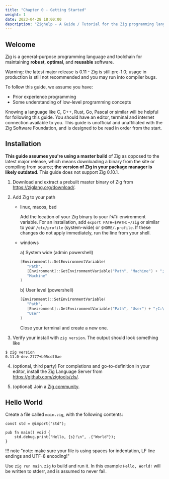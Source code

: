 ```yaml
---
title: "Chapter 0 - Getting Started"
weight: 1
date: 2023-04-28 18:00:00
description: "Zighelp - A Guide / Tutorial for the Zig programming language. Install and get started with ziglang here."
---
```


## Welcome

[Zig](https://ziglang.org) is a general-purpose programming language and toolchain for maintaining __robust__, __optimal__, and __reusable__ software.

Warning: the latest major release is 0.11 - Zig is still pre-1.0; usage in production is still not recommended and you may run into compiler bugs.

To follow this guide, we assume you have:
   * Prior experience programming
   * Some understanding of low-level programming concepts

Knowing a language like C, C++, Rust, Go, Pascal or similar will be helpful for following this guide. You should have an editor, terminal and internet connection available to you. This guide is unofficial and unaffiliated with the Zig Software Foundation, and is designed to be read in order from the start.

## Installation

**This guide assumes you're using a master build** of Zig as opposed to the latest major release, which means downloading a binary from the site or compiling from source; **the version of Zig in your package manager is likely outdated**. This guide does not support Zig 0.10.1.

1.  Download and extract a prebuilt master binary of Zig from https://ziglang.org/download/.

2. Add Zig to your path
   - linux, macos, bsd

      Add the location of your Zig binary to your `PATH` environment variable. For an installation, add `export PATH=$PATH:~/zig` or similar to your `/etc/profile` (system-wide) or `$HOME/.profile`. If these changes do not apply immediately, run the line from your shell.
   - windows

      a) System wide (admin powershell)

      ```powershell
      [Environment]::SetEnvironmentVariable(
         "Path",
         [Environment]::GetEnvironmentVariable("Path", "Machine") + ";C:\your-path\zig-windows-x86_64-your-version",
         "Machine"
      )
      ```

      b) User level (powershell)

      ```powershell
      [Environment]::SetEnvironmentVariable(
         "Path",
         [Environment]::GetEnvironmentVariable("Path", "User") + ";C:\your-path\zig-windows-x86_64-your-version",
         "User"
      )
      ```

      Close your terminal and create a new one.

3. Verify your install with `zig version`. The output should look something like
```
$ zig version
0.11.0-dev.2777+b95cdf0ae
```

4. (optional, third party) For completions and go-to-definition in your editor, install the Zig Language Server from https://github.com/zigtools/zls/.

5. (optional) Join a [Zig community](https://github.com/ziglang/zig/wiki/Community).

## Hello World

Create a file called `main.zig`, with the following contents:

```zig
const std = @import("std");

pub fn main() void {
    std.debug.print("Hello, {s}!\n", .{"World"});
}
```

!!! note "note: make sure your file is using spaces for indentation, LF line endings and UTF-8 encoding!"

Use `zig run main.zig` to build and run it. In this example `Hello, World!` will be written to stderr, and is assumed to never fail.
